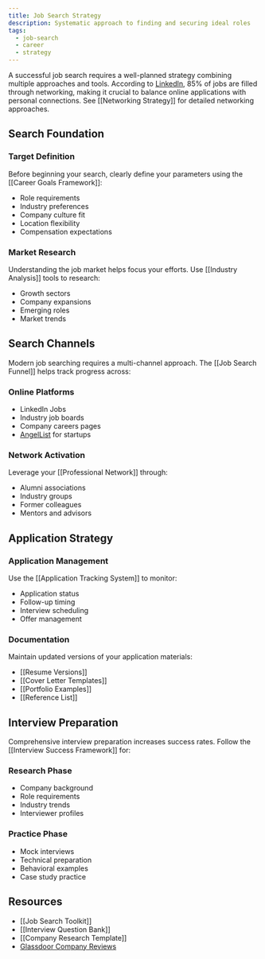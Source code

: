 ```yaml
---
title: Job Search Strategy
description: Systematic approach to finding and securing ideal roles
tags:
  - job-search
  - career
  - strategy
---
```


A successful job search requires a well-planned strategy combining multiple approaches and tools. According to [LinkedIn](https://www.linkedin.com), 85% of jobs are filled through networking, making it crucial to balance online applications with personal connections. See [[Networking Strategy]] for detailed networking approaches.

## Search Foundation

### Target Definition

Before beginning your search, clearly define your parameters using the [[Career Goals Framework]]:

- Role requirements
- Industry preferences
- Company culture fit
- Location flexibility
- Compensation expectations

### Market Research

Understanding the job market helps focus your efforts. Use [[Industry Analysis]] tools to research:

- Growth sectors
- Company expansions
- Emerging roles
- Market trends

## Search Channels

Modern job searching requires a multi-channel approach. The [[Job Search Funnel]] helps track progress across:

### Online Platforms

- LinkedIn Jobs
- Industry job boards
- Company careers pages
- [AngelList](https://angel.co) for startups

### Network Activation

Leverage your [[Professional Network]] through:

- Alumni associations
- Industry groups
- Former colleagues
- Mentors and advisors

## Application Strategy

### Application Management

Use the [[Application Tracking System]] to monitor:

- Application status
- Follow-up timing
- Interview scheduling
- Offer management

### Documentation

Maintain updated versions of your application materials:

- [[Resume Versions]]
- [[Cover Letter Templates]]
- [[Portfolio Examples]]
- [[Reference List]]

## Interview Preparation

Comprehensive interview preparation increases success rates. Follow the [[Interview Success Framework]] for:

### Research Phase

- Company background
- Role requirements
- Industry trends
- Interviewer profiles

### Practice Phase

- Mock interviews
- Technical preparation
- Behavioral examples
- Case study practice

## Resources

- [[Job Search Toolkit]]
- [[Interview Question Bank]]
- [[Company Research Template]]
- [Glassdoor Company Reviews](https://www.glassdoor.com/Reviews)
